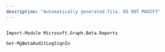 ```yaml
---
description: "Automatically generated file. DO NOT MODIFY"
---
```


```powershellv2

Import-Module Microsoft.Graph.Beta.Reports

Get-MgBetaAuditLogSignIn

```